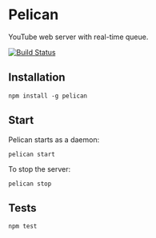 # Pelican

YouTube web server with real-time queue.

[![Build Status](https://secure.travis-ci.org/fragphace/pelican.png?branch=master)](http://travis-ci.org/fragphace/pelican)

## Installation

	npm install -g pelican

## Start

Pelican starts as a daemon:

	pelican start

To stop the server:

	pelican stop

## Tests

	npm test
